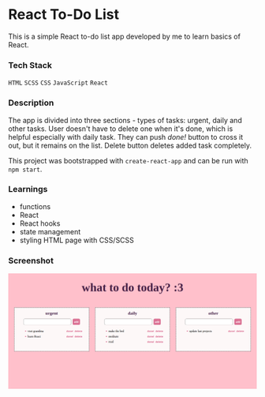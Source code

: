 # React To-Do List

This is a simple React to-do list app developed by me to learn basics of React.

### Tech Stack
`HTML` `SCSS` `CSS` `JavaScript` `React`

### Description

The app is divided into three sections - types of tasks: urgent, daily and other tasks. User doesn't have to delete one when it's done, which is helpful especially with daily task. They can push *done!* button to cross it out, but it remains on the list. Delete button deletes added task completely.

This project was bootstrapped with `create-react-app` and can be run with `npm start`.

### Learnings
- functions
- React
- React hooks
- state management
- styling HTML page with CSS/SCSS

### Screenshot
![to-do-list](./public/todo-list-example.png "example")
